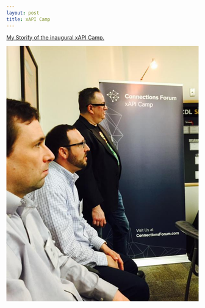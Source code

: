 ```yaml
---
layout: post
title: xAPI Camp
---
```


[My Storify of the inaugural xAPI Camp.](https://storify.com/oxala75/xapi-camp-1-ucf-orlando-fl)

![Andy Johnson, Jono Poltrack and Aaron Silvers at xAPI Camp 1](/images/xapi-camp-profiles.jpg 'Andy Johnson, Jono Poltrack and Aaron Silvers at xAPI Camp 1')
